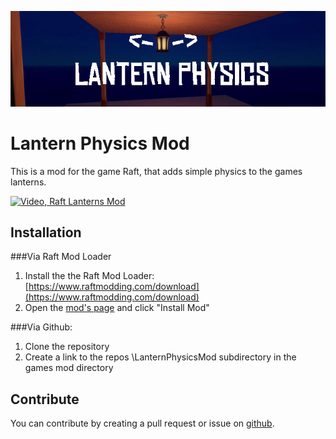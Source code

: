![banner image](LanternPhysicsMod/banner.jpg)

# Lantern Physics Mod
This is a mod for the game Raft, that adds simple physics to the games lanterns.


[![Video, Raft Lanterns Mod](https://img.youtube.com/vi/qvfHH3l190M/0.jpg)](https://www.youtube.com/watch?v=qvfHH3l190M)

## Installation 
###Via Raft Mod Loader
1. Install the the Raft Mod Loader: [https://www.raftmodding.com/download](https://www.raftmodding.com/download)
2. Open the [mod's page](https://www.raftmodding.com/mods/lantern-physics) and click "Install Mod"

###Via Github:
1. Clone the repository
2. Create a link to the repos \LanternPhysicsMod subdirectory in the games mod directory

## Contribute
You can contribute by creating a pull request or issue on [github](https://github.com/FZ-Applications/raft-lantern-physics-mod).
